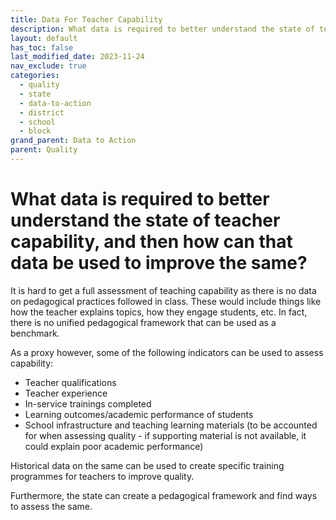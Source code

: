 ```yaml
---
title: Data For Teacher Capability
description: What data is required to better understand the state of teacher capability, and then how can that data be used to improve the same?
layout: default
has_toc: false
last_modified_date: 2023-11-24
nav_exclude: true
categories:
  - quality
  - state
  - data-to-action
  - district
  - school
  - block
grand_parent: Data to Action
parent: Quality
---
```

# What data is required to better understand the state of teacher capability, and then how can that data be used to improve the same?

It is hard to get a full assessment of teaching capability as there is no data on pedagogical practices followed in class. These would include things like how the teacher explains topics, how they engage students, etc. In fact, there is no unified pedagogical framework that can be used as a benchmark.  

As a proxy however, some of the following indicators can be used to assess capability: 
* Teacher qualifications
* Teacher experience
* In-service trainings completed
* Learning outcomes/academic performance of students
* School infrastructure and teaching learning materials (to be accounted for when assessing quality - if supporting material is not available, it could explain poor academic performance) 

Historical data on the same can be used to create specific training programmes for teachers to improve quality. 

Furthermore, the state can create a pedagogical framework and find ways to assess the same. 